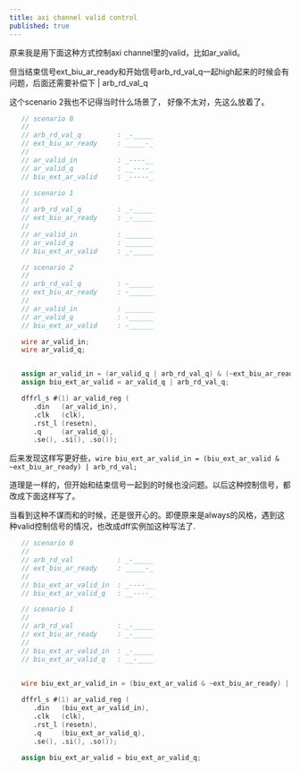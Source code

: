 ```yaml
---
title: axi channel valid control
published: true
---
```


原来我是用下面这种方式控制axi channel里的valid，比如ar_valid。

但当结束信号ext_biu_ar_ready和开始信号arb_rd_val_q一起high起来的时候会有问题，后面还需要补偿下 | arb_rd_val_q

这个scenario 2我也不记得当时什么场景了， 好像不太对，先这么放着了。

`````verilog
   // scenario 0
   //
   // arb_rd_val_q         : _-_____
   // ext_biu_ar_ready     : _____-_
   //
   // ar_valid_in          : _----__
   // ar_valid_q           : __----_
   // biu_ext_ar_valid     : _-----_ 

   // scenario 1
   // 
   // arb_rd_val_q         : _-_____
   // ext_biu_ar_ready     : _-_____
   //
   // ar_valid_in          : _______
   // ar_valid_q           : _______ 
   // biu_ext_ar_valid     : _-_____ 

   // scenario 2
   // 
   // arb_rd_val_q         : -______
   // ext_biu_ar_ready     : -______
   //
   // ar_valid_in          : _______
   // ar_valid_q           : -______ 
   // biu_ext_ar_valid     : -______ 

   wire ar_valid_in;
   wire ar_valid_q;


   assign ar_valid_in = (ar_valid_q | arb_rd_val_q) & (~ext_biu_ar_ready);
   assign biu_ext_ar_valid = ar_valid_q | arb_rd_val_q;

   dffrl_s #(1) ar_valid_reg (
      .din   (ar_valid_in),
      .clk   (clk),
      .rst_l (resetn),
      .q     (ar_valid_q),
      .se(), .si(), .so());

`````

后来发现这样写更好些，`wire biu_ext_ar_valid_in = (biu_ext_ar_valid & ~ext_biu_ar_ready) | arb_rd_val;`

道理是一样的，但开始和结束信号一起到的时候也没问题。以后这种控制信号，都改成下面这样写了。

当看到这种不谋而和的时候，还是很开心的。即便原来是always的风格，遇到这种valid控制信号的情况，也改成dff实例加这种写法了.


`````verilog
   // scenario 0
   //
   // arb_rd_val           : _-_____
   // ext_biu_ar_ready     : _____-_
   //
   // biu_ext_ar_valid_in  : _----__
   // biu_ext_ar_valid_q   : __----_

   // scenario 1
   // 
   // arb_rd_val           : _-_____
   // ext_biu_ar_ready     : _-_____
   //
   // biu_ext_ar_valid_in  : _-_____
   // biu_ext_ar_valid_q   : __-____ 


   wire biu_ext_ar_valid_in = (biu_ext_ar_valid & ~ext_biu_ar_ready) | arb_rd_val;
   
   dffrl_s #(1) ar_valid_reg (
      .din   (biu_ext_ar_valid_in),
      .clk   (clk),
      .rst_l (resetn),
      .q     (biu_ext_ar_valid_q),
      .se(), .si(), .so());

   assign biu_ext_ar_valid = biu_ext_ar_valid_q;

`````

